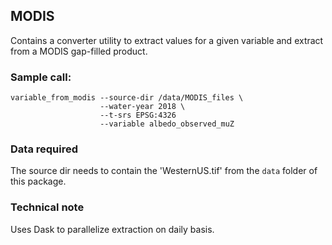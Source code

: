 ## MODIS

Contains a converter utility to extract values for a given variable and extract
from a MODIS gap-filled product.

### Sample call:

```shell
variable_from_modis --source-dir /data/MODIS_files \ 
                    --water-year 2018 \
                    --t-srs EPSG:4326
                    --variable albedo_observed_muZ
```

### Data required

The source dir needs to contain the 'WesternUS.tif' from the `data` folder of
this package.

### Technical note

Uses Dask to parallelize extraction on daily basis.
